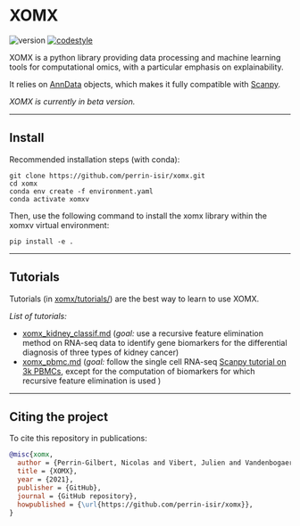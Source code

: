 # XOMX

![version](https://img.shields.io/badge/version-0.1.0-blue)
[![codestyle](https://img.shields.io/badge/code%20style-black-000000.svg)](https://github.com/psf/black)


XOMX is a python library providing data processing and 
machine learning tools for computational omics, with a 
particular emphasis on explainability.

It relies on [AnnData](https://anndata.readthedocs.io) objects, which makes it
fully compatible with [Scanpy](https://scanpy.readthedocs.io).

*XOMX is currently in beta version.*

-----



## Install

Recommended installation steps (with conda): 
```
git clone https://github.com/perrin-isir/xomx.git
cd xomx
conda env create -f environment.yaml
conda activate xomxv
```
Then, use the following command to install the xomx library within the xomxv virtual
environment: 
```
pip install -e .
```
-----
## Tutorials

Tutorials (in [xomx/tutorials/](xomx/tutorials/)) are the best way to learn to use
XOMX.

*List of tutorials:*
* [xomx_kidney_classif.md](xomx/tutorials/xomx_kidney_classif.md) (*goal:*  use a 
recursive feature elimination method on RNA-seq data to identify gene 
biomarkers for the differential diagnosis of three types of kidney cancer)
* [xomx_pbmc.md](xomx/tutorials/xomx_pbmc.md) (*goal:* 
follow the single cell RNA-seq [Scanpy tutorial on 3k PBMCs](
https://scanpy-tutorials.readthedocs.io/en/latest/pbmc3k.html), except
for the computation of biomarkers for which recursive feature elimination is used
)

-----
## Citing the project
To cite this repository in publications:

```bibtex
@misc{xomx,
  author = {Perrin-Gilbert, Nicolas and Vibert, Julien and Vandenbogaert, Mathias and Waterfall, Joshua J.},
  title = {XOMX},
  year = {2021},
  publisher = {GitHub},
  journal = {GitHub repository},
  howpublished = {\url{https://github.com/perrin-isir/xomx}},
}
```
